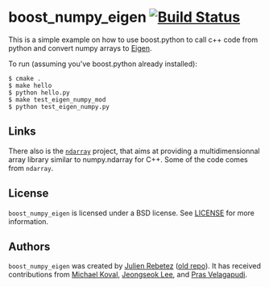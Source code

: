 # boost_numpy_eigen [![Build Status](https://travis-ci.org/personalrobotics/Boost.NumPy_Eigen.svg?branch=master)](https://travis-ci.org/personalrobotics/Boost.NumPy_Eigen)

This is a simple example on how to use boost.python to call c++ code from python and convert numpy arrays to [Eigen](http://eigen.tuxfamily.org/index.php?title=Main_Page).

To run (assuming you've boost.python already installed):

```console
$ cmake .
$ make hello
$ python hello.py
$ make test_eigen_numpy_mod
$ python test_eigen_numpy.py
```

## Links

There also is the [`ndarray`](https://github.com/ndarray/ndarray) project, that aims at providing a multidimensionnal
array library similar to numpy.ndarray for C++. Some of the code comes from `ndarray`.

## License

`boost_numpy_eigen` is licensed under a BSD license. See [LICENSE](./LICENSE) for more information.

## Authors

`boost_numpy_eigen` was created by [Julien Rebetez](https://github.com/julienr) ([old repo](https://github.com/julienr/boost_numpy_eigen)). It has received contributions from [Michael Koval](https://github.com/mkoval), [Jeongseok Lee](https://github.com/jslee02), and [Pras Velagapudi](https://github.com/psigen).
